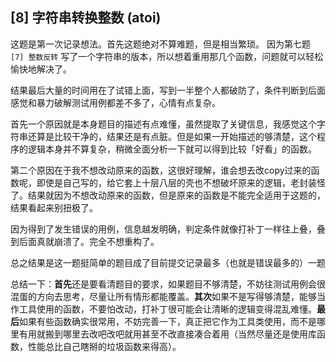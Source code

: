 ## [8] 字符串转换整数 (atoi)
这题是第一次记录想法。首先这题绝对不算难题，但是相当繁琐。
因为第七题 `[7] 整数反转` 写了一个字符串的版本，所以想着重用那几个函数，问题就可以轻松愉快地解决了。

结果最后大量的时间用在了试错上面，写到一半整个人都破防了，条件判断到后面感觉和暴力破解测试用例都差不多了，心情有点复杂。

首先一个原因就是本身题目的描述有点难懂，虽然提取了关键信息，我感觉这个字符串还算是比较干净的，结果还是有点脏。但是如果一开始描述的够清楚，这个程序的逻辑本身并不算复杂，稍微全面分析一下就可以得到比较「好看」的函数。

第二个原因在于我不想改动原来的函数，这很好理解，谁会想去改copy过来的函数呢，即使是自己写的，给它套上十层八层的壳也不想破坏原来的逻辑，老封装怪了。结果就因为不想改动原来的函数，但是原来的函数是不能完全适用于这题的，结果看起来别扭极了。

因为得到了发生错误的用例，信息越发明确，判定条件就像打补丁一样往上叠，叠到后面真就崩溃了。完全不想重构了。

总之结果是这一题挺简单的题目成了目前提交记录最多（也就是错误最多的）一题

总结一下：**首先**还是要看清题目的要求，如果题目不够清楚，不妨往测试用例会很混蛋的方向去思考，尽量让所有情形都能覆盖。**其次**如果不是写得够清楚，能够当作工具使用的函数，不要怕改动，打补丁很可能会让清晰的逻辑变得混乱难懂。**最后**如果有些函数确实很常用，不妨完善一下，真正把它作为工具类使用，而不是哪里有用就搬到哪里去改吧改吧就用甚至不改直接凑合着用（当然尽量还是使用库函数，性能总比自己瞎掰的垃圾函数来得高）。

